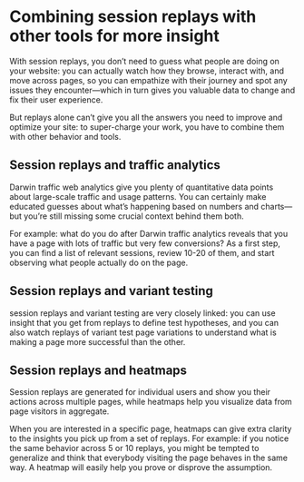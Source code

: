 # Combining session replays with other tools for more insight

With session replays, you don’t need to guess what people are doing on your website: you can actually watch how they browse, interact with, and move across pages, so you can empathize with their journey and spot any issues they encounter—which in turn gives you valuable data to change and fix their user experience.

But replays alone can’t give you all the answers you need to improve and optimize your site: to super-charge your work, you have to combine them with other behavior and tools.

<!-- ![](./placeholder.jpg "placeholder") -->

## Session replays and traffic analytics

Darwin traffic web analytics give you plenty of quantitative data points about large-scale traffic and usage patterns. You can certainly make educated guesses about what’s happening based on numbers and charts—but you’re still missing some crucial context behind them both.

For example: what do you do after Darwin traffic analytics reveals that you have a page with lots of traffic but very few conversions? As a first step, you can find a list of relevant sessions, review 10-20 of them, and start observing what people actually do on the page.

## Session replays and variant testing

session replays and variant testing are very closely linked: you can use insight that you get from replays to define test hypotheses, and you can also watch replays of variant test page variations to understand what is making a page more successful than the other.

## Session replays and heatmaps

Session replays are generated for individual users and show you their actions across multiple pages, while heatmaps help you visualize data from page visitors in aggregate.

When you are interested in a specific page, heatmaps can give extra clarity to the insights you pick up from a set of replays. For example: if you notice the same behavior across 5 or 10 replays, you might be tempted to generalize and think that everybody visiting the page behaves in the same way. A heatmap will easily help you prove or disprove the assumption.

